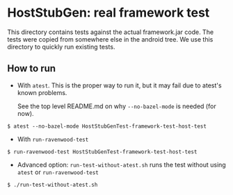 # HostStubGen: real framework test

This directory contains tests against the actual framework.jar code. The tests were
copied from somewhere else in the android tree. We use this directory to quickly run existing
tests.

## How to run

- With `atest`. This is the proper way to run it, but it may fail due to atest's known problems.

  See the top level README.md on why `--no-bazel-mode` is needed (for now).

```
$ atest --no-bazel-mode HostStubGenTest-framework-test-host-test
```

- With `run-ravenwood-test`

```
$ run-ravenwood-test HostStubGenTest-framework-test-host-test
```

- Advanced option: `run-test-without-atest.sh` runs the test without using `atest` or `run-ravenwood-test`

```
$ ./run-test-without-atest.sh
```